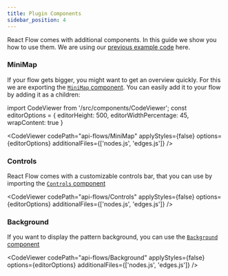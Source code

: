 ```yaml
---
title: Plugin Components
sidebar_position: 4
---
```


React Flow comes with additional components. In this guide we show you how to use them. We are using our [previous example code](/docs/getting-started/core-concepts) here.

### MiniMap

If your flow gets bigger, you might want to get an overview quickly. For this we are exporting the [`MiniMap` component](/docs/api/plugin-components/minimap). You can easily add it to your flow by adding it as a children:

import CodeViewer from '/src/components/CodeViewer';
const editorOptions = { editorHeight: 500, editorWidthPercentage: 45, wrapContent: true }

<CodeViewer codePath="api-flows/MiniMap" applyStyles={false} options={editorOptions} additionalFiles={['nodes.js', 'edges.js']} />

### Controls

React Flow comes with a customizable controls bar, that you can use by importing the [`Controls` component](/docs/api/plugin-components/controls)

<CodeViewer codePath="api-flows/Controls" applyStyles={false} options={editorOptions} additionalFiles={['nodes.js', 'edges.js']} />

### Background

If you want to display the pattern background, you can use the [`Background` component](/docs/api/plugin-components/background)

<CodeViewer codePath="api-flows/Background" applyStyles={false} options={editorOptions} additionalFiles={['nodes.js', 'edges.js']} />
